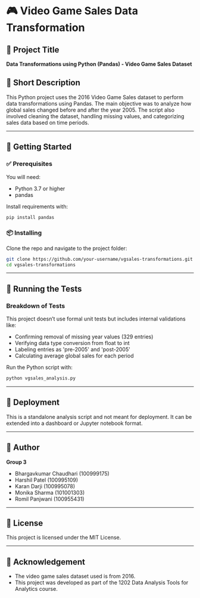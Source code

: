 
# 🎮 Video Game Sales Data Transformation

## 📝 Project Title
**Data Transformations using Python (Pandas) - Video Game Sales Dataset**

## 📌 Short Description
This Python project uses the 2016 Video Game Sales dataset to perform data transformations using Pandas. The main objective was to analyze how global sales changed before and after the year 2005. The script also involved cleaning the dataset, handling missing values, and categorizing sales data based on time periods.

---

## 🚀 Getting Started

### ✅ Prerequisites
You will need:
- Python 3.7 or higher
- pandas

Install requirements with:
```bash
pip install pandas
```

### 📦 Installing
Clone the repo and navigate to the project folder:
```bash
git clone https://github.com/your-username/vgsales-transformations.git
cd vgsales-transformations
```

---

## 🧪 Running the Tests

### Breakdown of Tests
This project doesn’t use formal unit tests but includes internal validations like:
- Confirming removal of missing year values (329 entries)
- Verifying data type conversion from float to int
- Labeling entries as 'pre-2005' and 'post-2005'
- Calculating average global sales for each period

Run the Python script with:
```bash
python vgsales_analysis.py
```

---

## 🚀 Deployment
This is a standalone analysis script and not meant for deployment. It can be extended into a dashboard or Jupyter notebook format.

---

## 👥 Author
**Group 3**  
- Bhargavkumar Chaudhari (100999175)  
- Harshil Patel (100995109)  
- Karan Darji (100995078)  
- Monika Sharma (101001303)  
- Romil Panjwani (100955431)

---

## 📝 License
This project is licensed under the MIT License.

---

## 🙏 Acknowledgement
- The video game sales dataset used is from 2016.
- This project was developed as part of the 1202 Data Analysis Tools for Analytics course.
